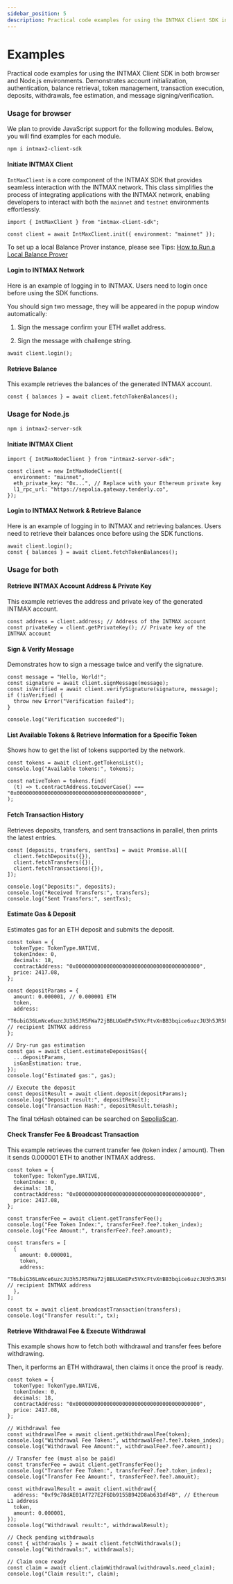 ```yaml
---
sidebar_position: 5
description: Practical code examples for using the INTMAX Client SDK in both browser and Node.js environments. Demonstrates account initialization, authentication, balance retrieval, token management, transaction execution, deposits, withdrawals, fee estimation, and message signing/verification.
---
```


# Examples

Practical code examples for using the INTMAX Client SDK in both browser and Node.js environments. Demonstrates account initialization, authentication, balance retrieval, token management, transaction execution, deposits, withdrawals, fee estimation, and message signing/verification.

### Usage for browser

We plan to provide JavaScript support for the following modules. Below, you will find examples for each module.

```bash
npm i intmax2-client-sdk
```

#### Initiate INTMAX Client

`IntMaxClient` is a core component of the INTMAX SDK that provides seamless interaction with the INTMAX network. This class simplifies the process of integrating applications with the INTMAX network, enabling developers to interact with both the `mainnet` and `testnet` environments effortlessly.

```tsx
import { IntMaxClient } from "intmax-client-sdk";

const client = await IntMaxClient.init({ environment: "mainnet" });
```

To set up a local Balance Prover instance, please see Tips: [How to Run a Local Balance Prover](https://github.com/InternetMaximalism/intmax2-client-sdk/blob/main/README.md#tips-how-to-run-a-local-balance-prover)

#### Login to INTMAX Network

Here is an example of logging in to INTMAX. Users need to login once before using the SDK functions.

You should sign two message, they will be appeared in the popup window automatically:

1. Sign the message confirm your ETH wallet address.

2. Sign the message with challenge string.

```tsx
await client.login();
```

#### Retrieve Balance

This example retrieves the balances of the generated INTMAX account.

```tsx
const { balances } = await client.fetchTokenBalances();
```

### Usage for Node.js

```bash
npm i intmax2-server-sdk
```

#### Initiate INTMAX Client

```tsx
import { IntMaxNodeClient } from "intmax2-server-sdk";

const client = new IntMaxNodeClient({
  environment: "mainnet",
  eth_private_key: "0x...", // Replace with your Ethereum private key
  l1_rpc_url: "https://sepolia.gateway.tenderly.co",
});
```

#### Login to INTMAX Network & Retrieve Balance

Here is an example of logging in to INTMAX and retrieving balances. Users need to retrieve their balances once before using the SDK functions.

```tsx
await client.login();
const { balances } = await client.fetchTokenBalances();
```

### Usage for both

#### Retrieve INTMAX Account Address & Private Key

This example retrieves the address and private key of the generated INTMAX account.

```tsx
const address = client.address; // Address of the INTMAX account
const privateKey = client.getPrivateKey(); // Private key of the INTMAX account
```

#### Sign & Verify Message

Demonstrates how to sign a message twice and verify the signature.

```tsx
const message = "Hello, World!";
const signature = await client.signMessage(message);
const isVerified = await client.verifySignature(signature, message);
if (!isVerified) {
  throw new Error("Verification failed");
}

console.log("Verification succeeded");
```

#### List Available Tokens & Retrieve Information for a Specific Token

Shows how to get the list of tokens supported by the network.

```tsx
const tokens = await client.getTokensList();
console.log("Available tokens:", tokens);

const nativeToken = tokens.find(
  (t) => t.contractAddress.toLowerCase() === "0x0000000000000000000000000000000000000000",
);
```

#### Fetch Transaction History

Retrieves deposits, transfers, and sent transactions in parallel, then prints the latest entries.

```tsx
const [deposits, transfers, sentTxs] = await Promise.all([
  client.fetchDeposits({}),
  client.fetchTransfers({}),
  client.fetchTransactions({}),
]);

console.log("Deposits:", deposits);
console.log("Received Transfers:", transfers);
console.log("Sent Transfers:", sentTxs);
```

#### Estimate Gas & Deposit

Estimates gas for an ETH deposit and submits the deposit.

```tsx
const token = {
  tokenType: TokenType.NATIVE,
  tokenIndex: 0,
  decimals: 18,
  contractAddress: "0x0000000000000000000000000000000000000000",
  price: 2417.08,
};

const depositParams = {
  amount: 0.000001, // 0.000001 ETH
  token,
  address:
    "T6ubiG36LmNce6uzcJU3h5JR5FWa72jBBLUGmEPx5VXcFtvXnBB3bqice6uzcJU3h5JR5FWa72jBBLUGmEPx5VXcB3prnCZ", // recipient INTMAX address
};

// Dry-run gas estimation
const gas = await client.estimateDepositGas({
  ...depositParams,
  isGasEstimation: true,
});
console.log("Estimated gas:", gas);

// Execute the deposit
const depositResult = await client.deposit(depositParams);
console.log("Deposit result:", depositResult);
console.log("Transaction Hash:", depositResult.txHash);
```

The final txHash obtained can be searched on [SepoliaScan](https://sepolia.etherscan.io/).

#### Check Transfer Fee & Broadcast Transaction

This example retrieves the current transfer fee (token index / amount). Then it sends 0.000001 ETH to another INTMAX address.

```tsx
const token = {
  tokenType: TokenType.NATIVE,
  tokenIndex: 0,
  decimals: 18,
  contractAddress: "0x0000000000000000000000000000000000000000",
  price: 2417.08,
};

const transferFee = await client.getTransferFee();
console.log("Fee Token Index:", transferFee?.fee?.token_index);
console.log("Fee Amount:", transferFee?.fee?.amount);

const transfers = [
  {
    amount: 0.000001,
    token,
    address:
      "T6ubiG36LmNce6uzcJU3h5JR5FWa72jBBLUGmEPx5VXcFtvXnBB3bqice6uzcJU3h5JR5FWa72jBBLUGmEPx5VXcB3prnCZ", // recipient INTMAX address
  },
];

const tx = await client.broadcastTransaction(transfers);
console.log("Transfer result:", tx);
```

#### Retrieve Withdrawal Fee & Execute Withdrawal

This example shows how to fetch both withdrawal and transfer fees before withdrawing.

Then, it performs an ETH withdrawal, then claims it once the proof is ready.

```tsx
const token = {
  tokenType: TokenType.NATIVE,
  tokenIndex: 0,
  decimals: 18,
  contractAddress: "0x0000000000000000000000000000000000000000",
  price: 2417.08,
};

// Withdrawal fee
const withdrawalFee = await client.getWithdrawalFee(token);
console.log("Withdrawal Fee Token:", withdrawalFee?.fee?.token_index);
console.log("Withdrawal Fee Amount:", withdrawalFee?.fee?.amount);

// Transfer fee (must also be paid)
const transferFee = await client.getTransferFee();
console.log("Transfer Fee Token:", transferFee?.fee?.token_index);
console.log("Transfer Fee Amount:", transferFee?.fee?.amount);

const withdrawalResult = await client.withdraw({
  address: "0xf9c78dAE01Af727E2F6Db9155B942D8ab631df4B", // Ethereum L1 address
  token,
  amount: 0.000001,
});
console.log("Withdrawal result:", withdrawalResult);

// Check pending withdrawals
const { withdrawals } = await client.fetchWithdrawals();
console.log("Withdrawals:", withdrawals);

// Claim once ready
const claim = await client.claimWithdrawal(withdrawals.need_claim);
console.log("Claim result:", claim);
```
